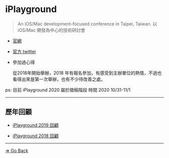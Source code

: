 # iPlayground

> An iOS/Mac development-focused conference in Taipei, Taiwan. 以 iOS/Mac 開發為中心的技術研討會

* [官網](https://iplayground.io/)
* [官方 twitter](https://twitter.com/theiPlayground)

* 參加過心得

  從2018年開始舉辦，2018 年有報名參加，有感受到主辦單位的熱情，不過也看得出來是第一次舉辦，也有不少待改善之處。

ps:
  目前 iPlayground 2020 屬於徵稿階段
  時間 2020 10/31-11/1

---

## 歷年回顧

* [iPlayground 2019 回顧](./2019/README.md)

* [iPlayground 2018 回顧](./2018/README.md)

---

[=> Go Back](../README.md)
